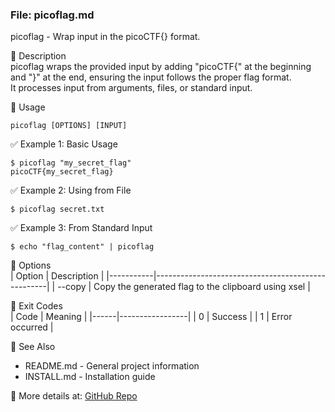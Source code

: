 
### File: **picoflag.md**

picoflag - Wrap input in the picoCTF{} format.

🔹 Description  
picoflag wraps the provided input by adding "picoCTF{" at the beginning and "}" at the end, ensuring the input follows the proper flag format.  
It processes input from arguments, files, or standard input.

🔹 Usage  
```
picoflag [OPTIONS] [INPUT]
```

✅ Example 1: Basic Usage  
```
$ picoflag "my_secret_flag"
picoCTF{my_secret_flag}
```

✅ Example 2: Using from File  
```
$ picoflag secret.txt
```

✅ Example 3: From Standard Input  
```
$ echo "flag_content" | picoflag
```

🔹 Options  
| Option    | Description                                       |
|-----------|---------------------------------------------------|
| --copy    | Copy the generated flag to the clipboard using xsel |

🔹 Exit Codes  
| Code | Meaning         |
|------|-----------------|
| 0    | Success         |
| 1    | Error occurred  |

🔹 See Also  
- README.md - General project information  
- INSTALL.md - Installation guide

📌 More details at: [GitHub Repo](https://www.github.com/mahros-alqabasy/picoctf)